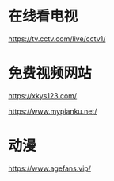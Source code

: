 # 在线看电视
https://tv.cctv.com/live/cctv1/

# 免费视频网站
https://xkys123.com/

https://www.mypianku.net/

# 动漫

https://www.agefans.vip/

